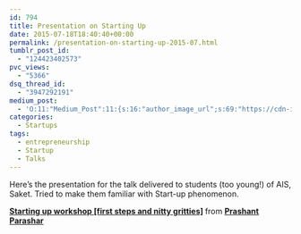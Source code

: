 ```yaml
---
id: 794
title: Presentation on Starting Up
date: 2015-07-18T18:40:40+00:00
permalink: /presentation-on-starting-up-2015-07.html
tumblr_post_id:
  - "124423402573"
pvc_views:
  - "5366"
dsq_thread_id:
  - "3947292191"
medium_post:
  - 'O:11:"Medium_Post":11:{s:16:"author_image_url";s:69:"https://cdn-images-1.medium.com/fit/c/200/200/0*w9R9GHEgUrfaFwnJ.jpeg";s:10:"author_url";s:27:"https://medium.com/@sucoder";s:11:"byline_name";N;s:12:"byline_email";N;s:10:"cross_link";s:3:"yes";s:2:"id";s:12:"3383d7f56e5f";s:21:"follower_notification";s:2:"no";s:7:"license";s:19:"all-rights-reserved";s:14:"publication_id";s:2:"-1";s:6:"status";s:6:"public";s:3:"url";s:68:"https://medium.com/@sucoder/presentation-on-starting-up-3383d7f56e5f";}'
categories:
  - Startups
tags:
  - entrepreneurship
  - Startup
  - Talks
---
```

Here&#8217;s the presentation for the talk delivered to students (too young!) of AIS, Saket. Tried to make them familiar with Start-up phenomenon.



<div style="margin-bottom:5px">
  <strong> <a href="https://www.slideshare.net/PrashantParashar8/starting-up-first-steps" title="Starting up workshop [first steps and nitty gritties]" target="_blank">Starting up workshop [first steps and nitty gritties]</a> </strong> from <strong><a target="_blank" href="http://www.slideshare.net/PrashantParashar8">Prashant Parashar</a></strong>
</div>
